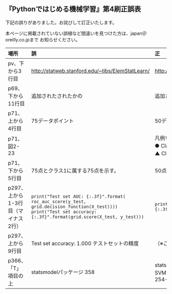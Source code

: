 ## 『Pythonではじめる機械学習』第4刷正誤表

下記の誤りがありました。お詫びして訂正いたします。

本ページに掲載されていない誤植など間違いを見つけた方は、japan＠oreilly.co.jpまで
お知らせください。




| 場所        | 誤     | 正   |
| :---------- | :--------- | :-------- |
| pv、下から3行目 | http://statweb.stanford.edu/~tibs/ElemStatLearn/ | http://web.stanford.edu/~hastie/ElemStatLearn/ |
| p69、下から11行目 | 追加されたされたかの | 追加されたの|
| p71、上から4行目 | 75データポイント | 50データポイント|
| p71、図2-23| | 凡例を追加<br>● Class 1　クラス0<br>▲ Class 0　クラス1|
| p71、下から5行目 | 75点とクラス1に属する75点を示す。 | 50点とクラス1に属する50点を示す。|
| p297、上から1-3行目（マイナス2行） | `print("Test set AUC: {:.3f}".format(`<br>`roc_auc_score(y_test, grid.decision_function(X_test))))`<br>`print("Test set accuracy: {:.3f}".format(grid.score(X_test, y_test)))`| `print("Test set AUC: {:.3f}".format(grid.score(X_test, y_test)))`|
| p297、上から9行目| Test set accuracy: 1.000 テストセットの精度 | （※この行を削除）|
| p366、「T」項目の上|statsmodelパッケージ 358|statsmodelパッケージ 358<br>SVM（サポートベクタマシン） 57, 90, 95-102, 254-255|


